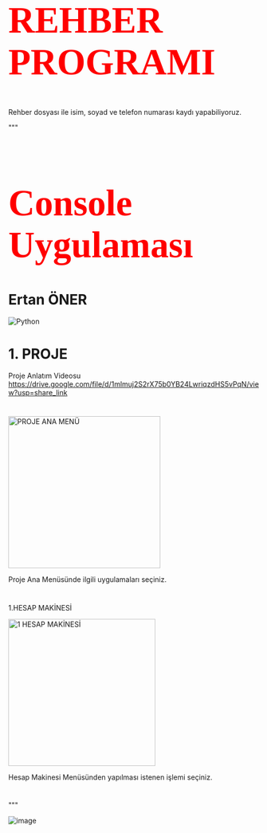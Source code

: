 <h1 style="color:red; font-family:Times New Roman; font-size:55pt"> REHBER PROGRAMI </h1>

Rehber dosyası ile isim, soyad ve telefon numarası kaydı yapabiliyoruz. 

"""
<h1 style="color:red; font-family:Times New Roman; font-size:55pt"> Console Uygulaması </h1>

<h1>Ertan ÖNER </h1>

<img src="https://www.python.org/static/img/python-logo.png" alt="Python"/>

# 1. PROJE                   

Proje Anlatım Videosu   https://drive.google.com/file/d/1mlmuj2S2rX75b0YB24LwriqzdHS5vPqN/view?usp=share_link 

<h1></h1>

<img width="305" alt="PROJE ANA MENÜ" src="https://github.com/ertanoner/Proje1-Console/assets/161921025/bfae6b23-d2cb-4efe-93b0-ecc46b5c74e9">

Proje Ana Menüsünde ilgili uygulamaları seçiniz.

<h1></h1>

1.HESAP MAKİNESİ

<img width="295" alt="1 HESAP MAKİNESİ" src="https://github.com/ertanoner/Proje1-Console/assets/161921025/e0164938-4759-42b1-9ef5-06a9973551b0">

Hesap Makinesi Menüsünden yapılması istenen işlemi seçiniz.

<h1> </h1> 

"""


![image](https://github.com/ertanoner/Proje2-Rehber/assets/161921025/49492f1a-6f5e-4708-a7e9-f84c61faf1d3)
